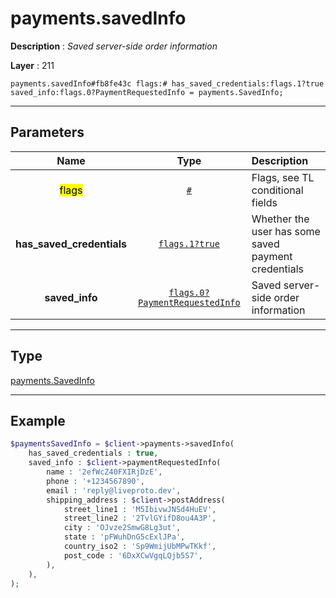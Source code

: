 # payments.savedInfo

**Description** : *Saved server-side order information*

**Layer** : 211

```tl
payments.savedInfo#fb8fe43c flags:# has_saved_credentials:flags.1?true saved_info:flags.0?PaymentRequestedInfo = payments.SavedInfo;
```

---

## Parameters

| Name | Type | Description |
| :---: | :---: | :--- |
| <mark>flags</mark> | [`#`](type/#) | Flags, see TL conditional fields |
| **has_saved_credentials** | [`flags.1?true`](type/true) | Whether the user has some saved payment credentials |
| **saved_info** | [`flags.0?PaymentRequestedInfo`](type/PaymentRequestedInfo) | Saved server-side order information |

---

## Type

[payments.SavedInfo](type/payments.SavedInfo)

---

## Example

```php
$paymentsSavedInfo = $client->payments->savedInfo(
	has_saved_credentials : true,
	saved_info : $client->paymentRequestedInfo(
		name : '2efWcZ40FXIRjDzE',
		phone : '+1234567890',
		email : 'reply@liveproto.dev',
		shipping_address : $client->postAddress(
			street_line1 : 'M5IbivwJNSd4HuEV',
			street_line2 : '2TvlGYifD8ou4A3P',
			city : 'OJvze2SmwG8Lg3ut',
			state : 'pFWuhDnG5cExlJPa',
			country_iso2 : 'Sp9WmijUbMPwTKkf',
			post_code : '6DxXCwVgqLQjb5S7',
		),
	),
);
```